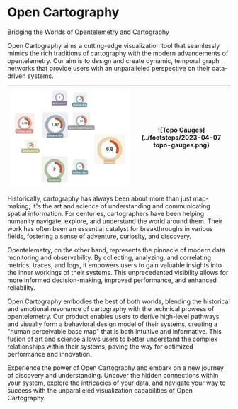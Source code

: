 # Open Cartography

Bridging the Worlds of Opentelemetry and Cartography

Open Cartography aims a cutting-edge visualization tool that seamlessly mimics the rich traditions of cartography with the modern advancements of opentelemetry. Our aim is to design and create dynamic, temporal graph networks that provide users with an unparalleled perspective on their data-driven systems.

| ![Simplistic Gauges](https://github.com/open-cartography/.github/blob/main/footsteps/2023-04-06%20SimplisticGauges.png) | ![Topo Gauges](../footsteps/2023-04-07 topo-gauges.png) |
|:---:|:---:|


Historically, cartography has always been about more than just map-making; it's the art and science of understanding and communicating spatial information. For centuries, cartographers have been helping humanity navigate, explore, and understand the world around them. Their work has often been an essential catalyst for breakthroughs in various fields, fostering a sense of adventure, curiosity, and discovery.

Opentelemetry, on the other hand, represents the pinnacle of modern data monitoring and observability. By collecting, analyzing, and correlating metrics, traces, and logs, it empowers users to gain valuable insights into the inner workings of their systems. This unprecedented visibility allows for more informed decision-making, improved performance, and enhanced reliability.

Open Cartography embodies the best of both worlds, blending the historical and emotional resonance of cartography with the technical prowess of opentelemetry. Our product enables users to derive high-level pathways and visually form a behavioral design model of their systems, creating a "human perceivable base map" that is both intuitive and informative. This fusion of art and science allows users to better understand the complex relationships within their systems, paving the way for optimized performance and innovation.

Experience the power of Open Cartography and embark on a new journey of discovery and understanding. Uncover the hidden connections within your system, explore the intricacies of your data, and navigate your way to success with the unparalleled visualization capabilities of Open Cartography.


